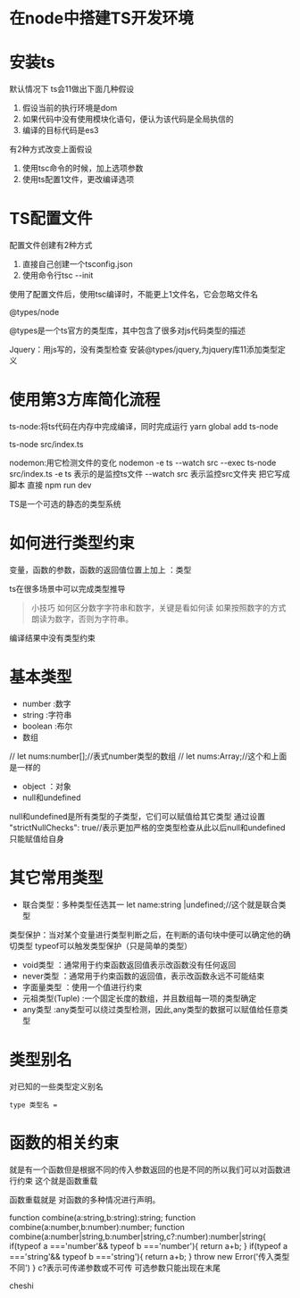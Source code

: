 # 在node中搭建TS开发环境

# 安装ts

默认情况下 ts会11做出下面几种假设

1. 假设当前的执行环境是dom
2. 如果代码中没有使用模块化语句，便认为该代码是全局执信的
3. 编译的目标代码是es3

有2种方式改变上面假设
1. 使用tsc命令的时候，加上选项参数
2. 使用ts配置1文件，更改编译选项

# TS配置文件
配置文件创建有2种方式
1. 直接自己创建一个tsconfig.json
2. 使用命令行tsc --init

使用了配置文件后，使用tsc编译时，不能更上1文件名，它会忽略文件名

@types/node

@types是一个ts官方的类型库，其中包含了很多对js代码类型的描述

Jquery：用js写的，没有类型检查
安装@types/jquery,为jquery库11添加类型定义

# 使用第3方库简化流程
ts-node:将ts代码在内存中完成编译，同时完成运行  yarn global add ts-node


ts-node src/index.ts

nodemon:用它检测文件的变化  nodemon -e ts  --watch src --exec ts-node src/index.ts     -e ts 表示的是监控ts文件 
--watch src 表示监控src文件夹
把它写成脚本 直接 npm run dev


TS是一个可选的静态的类型系统

# 如何进行类型约束

变量，函数的参数，函数的返回值位置上加上 ：类型

ts在很多场景中可以完成类型推导
> 小技巧 如何区分数字字符串和数字，关键是看如何读
如果按照数字的方式朗读为数字，否则为字符串。

编译结果中没有类型约束

# 基本类型
- number :数字
- string :字符串
- boolean :布尔
- 数组 

// let nums:number[];//表式number类型的数组 
// let nums:Array<number>;//这个和上面是一样的

- object ：对象
- null和undefined

null和undefined是所有类型的子类型，它们可以赋值给其它类型 
通过设置 "strictNullChecks": true//表示更加严格的空类型检查从此以后null和undefined只能赋值给自身

# 其它常用类型

- 联合类型：多种类型任选其一  let name:string |undefined;//这个就是联合类型

类型保护：当对某个变量进行类型判断之后，在判断的语句块中便可以确定他的确切类型  typeof可以触发类型保护（只是简单的类型）
- void类型 ：通常用于约束函数返回值表示改函数没有任何返回
- never类型 ：通常用于约束函数的返回值，表示改函数永远不可能结束
- 字面量类型 ：使用一个值进行约束
- 元祖类型(Tuple) :一个固定长度的数组，并且数组每一项的类型确定
- any类型 :any类型可以绕过类型检测，因此,any类型的数据可以赋值给任意类型

# 类型别名

对已知的一些类型定义别名

```
type 类型名 = 
```


# 函数的相关约束

就是有一个函数但是根据不同的传入参数返回的也是不同的所以我们可以对函数进行约束 这个就是函数重载

函数重载就是 对函数的多种情况进行声明。

function combine(a:string,b:string):string;
function combine(a:number,b:number):number;
function combine(a:number|string,b:number|string,c?:number):number|string{
    if(typeof a ==='number'&& typeof b ==='number'){
        return a+b;
    }
    if(typeof a ==='string'&& typeof b ==='string'){
        return a+b;
    }
    throw new Error('传入类型不同')
}
c?表示可传递参数或不可传  可选参数只能出现在末尾

cheshi